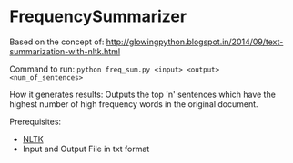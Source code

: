 # FrequencySummarizer

Based on the concept of: http://glowingpython.blogspot.in/2014/09/text-summarization-with-nltk.html

Command to run:
`
python freq_sum.py <input> <output> <num_of_sentences>
`

How it generates results: Outputs the top 'n' sentences which have the highest number of high frequency words in the original document.

Prerequisites:
* [NLTK](https://www.nltk.org/)
* Input and Output File in txt format

